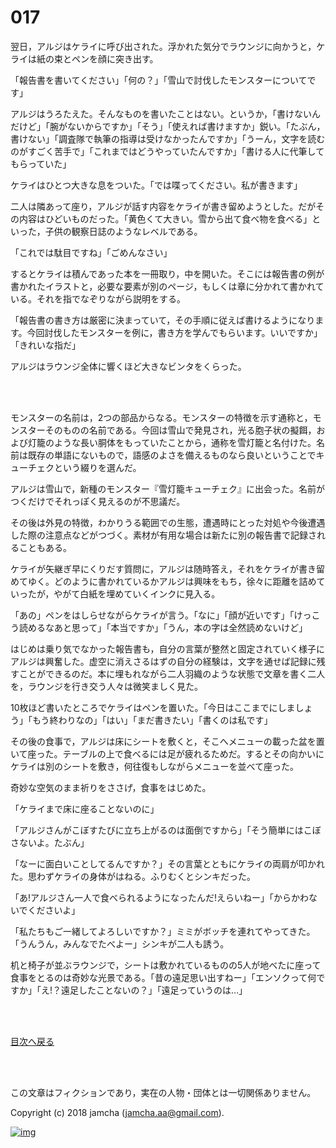 # 017

翌日，アルジはケライに呼び出された。浮かれた気分でラウンジに向かうと，ケライは紙の束とペンを顔に突き出す。  

「報告書を書いてください」「何の？」「雪山で討伐したモンスターについてです」  

アルジはうろたえた。そんなものを書いたことはない。というか，「書けないんだけど」「腕がないからですか」「そう」「使えれば書けますか」鋭い。「たぶん，書けない」「調査隊で執筆の指導は受けなかったんですか」「うーん，文字を読むのがすごく苦手で」「これまではどうやっていたんですか」「書ける人に代筆してもらっていた」  

ケライはひとつ大きな息をついた。「では喋ってください。私が書きます」  

二人は隣あって座り，アルジが話す内容をケライが書き留めようとした。だがその内容はひどいものだった。「黄色くて大きい。雪から出て食べ物を食べる」といった，子供の観察日誌のようなレベルである。  

「これでは駄目ですね」「ごめんなさい」  

するとケライは積んであった本を一冊取り，中を開いた。そこには報告書の例が書かれたイラストと，必要な要素が別のページ，もしくは章に分かれて書かれている。それを指でなぞりながら説明をする。  

「報告書の書き方は厳密に決まっていて，その手順に従えば書けるようになります。今回討伐したモンスターを例に，書き方を学んでもらいます。いいですか」「きれいな指だ」  

アルジはラウンジ全体に響くほど大きなビンタをくらった。  

<br>  
<br>  

モンスターの名前は，2つの部品からなる。モンスターの特徴を示す通称と，モンスターそのものの名前である。今回は雪山で発見され，光る胞子状の擬餌，および灯籠のような長い胴体をもっていたことから，通称を雪灯籠と名付けた。名前は既存の単語にないもので，語感のよさを備えるものなら良いということでキューチェクという綴りを選んだ。  

アルジは雪山で，新種のモンスター『雪灯籠キューチェク』に出会った。名前がつくだけでそれっぽく見えるのが不思議だ。  

その後は外見の特徴，わかりうる範囲での生態，遭遇時にとった対処や今後遭遇した際の注意点などがつづく。素材が有用な場合は新たに別の報告書で記録されることもある。  

ケライが矢継ぎ早にくりだす質問に，アルジは随時答え，それをケライが書き留めてゆく。どのように書かれているかアルジは興味をもち，徐々に距離を詰めていったが，やがて白紙を埋めていくインクに見入る。  

「あの」ペンをはしらせながらケライが言う。「なに」「顔が近いです」「けっこう読めるなあと思って」「本当ですか」「うん，本の字は全然読めないけど」  

はじめは乗り気でなかった報告書も，自分の言葉が整然と固定されていく様子にアルジは興奮した。虚空に消えさるはずの自分の経験は，文字を通せば記録に残すことができるのだ。本に埋もれながら二人羽織のような状態で文章を書く二人を，ラウンジを行き交う人々は微笑ましく見た。  

10枚ほど書いたところでケライはペンを置いた。「今日はここまでにしましょう」「もう終わりなの」「はい」「まだ書きたい」「書くのは私です」  

その後の食事で，アルジは床にシートを敷くと，そこへメニューの載った盆を置いて座った。テーブルの上で食べるには足が疲れるためだ。するとその向かいにケライは別のシートを敷き，何往復もしながらメニューを並べて座った。  

奇妙な空気のまま祈りをささげ，食事をはじめた。  

「ケライまで床に座ることないのに」  

「アルジさんがこぼすたびに立ち上がるのは面倒ですから」「そう簡単にはこぼさないよ。たぶん」  

「なーに面白いことしてるんですか？」その言葉とともにケライの両肩が叩かれた。思わずケライの身体がはねる。ふりむくとシンキだった。  

「あ!アルジさん一人で食べられるようになったんだ!えらいねー」「からかわないでくださいよ」  

「私たちもご一緒してよろしいですか？」ミミがボッチを連れてやってきた。「うんうん，みんなでたべよー」シンキが二人も誘う。  

机と椅子が並ぶラウンジで，シートは敷かれているものの5人が地べたに座って食事をとるのは奇妙な光景である。「昔の遠足思い出すねー」「エンソクって何ですか」「え!？遠足したことないの？」「遠足っていうのは…」  

<br>  
<br>  

[目次へ戻る](https://github.com/jamcha-aa/OblivionReports/blob/master/README.md)  

<br>  
<br>  

この文章はフィクションであり，実在の人物・団体とは一切関係ありません。  

Copyright (c) 2018 jamcha (jamcha.aa@gmail.com).  

[![img](http://i.creativecommons.org/l/by-nc-sa/4.0/88x31.png)](http://creativecommons.org/licenses/by-nc-sa/4.0/deed)